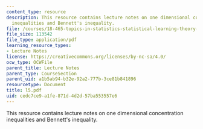 ```yaml
---
content_type: resource
description: This resource contains lecture notes on one dimensional concentration
  inequalities and Bennett's inequality.
file: /courses/18-465-topics-in-statistics-statistical-learning-theory-spring-2007/cedc7ce9a1fe871d4d2d57ba553557e6_l5.pdf
file_size: 113542
file_type: application/pdf
learning_resource_types:
- Lecture Notes
license: https://creativecommons.org/licenses/by-nc-sa/4.0/
ocw_type: OCWFile
parent_title: Lecture Notes
parent_type: CourseSection
parent_uid: a1b5ab94-b32e-92a2-777b-3ce81b841896
resourcetype: Document
title: l5.pdf
uid: cedc7ce9-a1fe-871d-4d2d-57ba553557e6
---
```

This resource contains lecture notes on one dimensional concentration inequalities and Bennett's inequality.